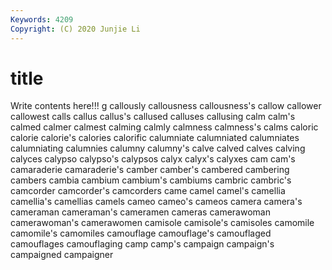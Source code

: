 ```yaml
---
Keywords: 4209
Copyright: (C) 2020 Junjie Li
---
```


# title

Write contents here!!!
g 
callously 
callousness 
callousness's 
callow 
callower 
callowest 
calls
callus 
callus's 
callused 
calluses 
callusing 
calm 
calm's 
calmed 
calmer 
calmest
calming 
calmly 
calmness 
calmness's 
calms 
caloric 
calorie 
calorie's 
calories 
calorific
calumniate 
calumniated 
calumniates 
calumniating 
calumnies 
calumny 
calumny's 
calve 
calved 
calves
calving 
calyces 
calypso 
calypso's 
calypsos 
calyx 
calyx's 
calyxes 
cam 
cam's
camaraderie 
camaraderie's 
camber 
camber's 
cambered 
cambering 
cambers 
cambia 
cambium 
cambium's
cambiums 
cambric 
cambric's 
camcorder 
camcorder's 
camcorders 
came 
camel 
camel's 
camellia
camellia's 
camellias 
camels 
cameo 
cameo's 
cameos 
camera 
camera's 
cameraman 
cameraman's
cameramen 
cameras 
camerawoman 
camerawoman's 
camerawomen 
camisole 
camisole's 
camisoles 
camomile 
camomile's
camomiles 
camouflage 
camouflage's 
camouflaged 
camouflages 
camouflaging 
camp 
camp's 
campaign 
campaign's
campaigned 
campaigner 
